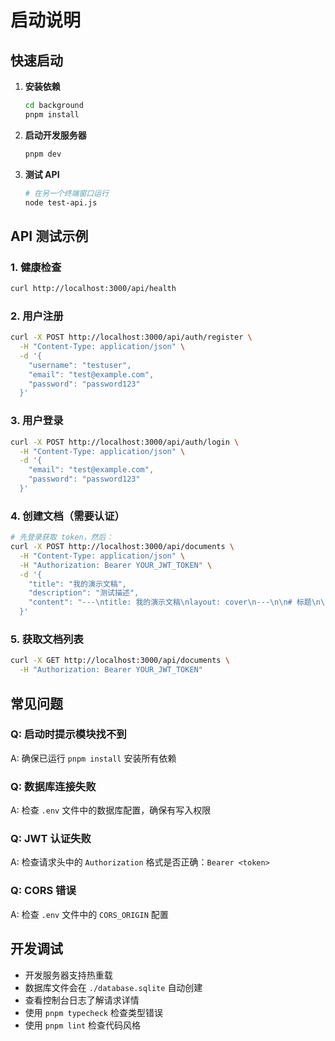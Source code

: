# 启动说明

## 快速启动

1. **安装依赖**

   ```bash
   cd background
   pnpm install
   ```

2. **启动开发服务器**

   ```bash
   pnpm dev
   ```

3. **测试 API**
   ```bash
   # 在另一个终端窗口运行
   node test-api.js
   ```

## API 测试示例

### 1. 健康检查

```bash
curl http://localhost:3000/api/health
```

### 2. 用户注册

```bash
curl -X POST http://localhost:3000/api/auth/register \
  -H "Content-Type: application/json" \
  -d '{
    "username": "testuser",
    "email": "test@example.com",
    "password": "password123"
  }'
```

### 3. 用户登录

```bash
curl -X POST http://localhost:3000/api/auth/login \
  -H "Content-Type: application/json" \
  -d '{
    "email": "test@example.com",
    "password": "password123"
  }'
```

### 4. 创建文档（需要认证）

```bash
# 先登录获取 token，然后：
curl -X POST http://localhost:3000/api/documents \
  -H "Content-Type: application/json" \
  -H "Authorization: Bearer YOUR_JWT_TOKEN" \
  -d '{
    "title": "我的演示文稿",
    "description": "测试描述",
    "content": "---\ntitle: 我的演示文稿\nlayout: cover\n---\n\n# 标题\n\n内容"
  }'
```

### 5. 获取文档列表

```bash
curl -X GET http://localhost:3000/api/documents \
  -H "Authorization: Bearer YOUR_JWT_TOKEN"
```

## 常见问题

### Q: 启动时提示模块找不到

A: 确保已运行 `pnpm install` 安装所有依赖

### Q: 数据库连接失败

A: 检查 `.env` 文件中的数据库配置，确保有写入权限

### Q: JWT 认证失败

A: 检查请求头中的 `Authorization` 格式是否正确：`Bearer <token>`

### Q: CORS 错误

A: 检查 `.env` 文件中的 `CORS_ORIGIN` 配置

## 开发调试

- 开发服务器支持热重载
- 数据库文件会在 `./database.sqlite` 自动创建
- 查看控制台日志了解请求详情
- 使用 `pnpm typecheck` 检查类型错误
- 使用 `pnpm lint` 检查代码风格

